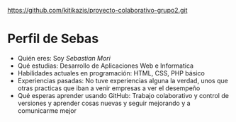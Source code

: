 https://github.com/kitikazis/proyecto-colaborativo-grupo2.git
# Perfil de Sebas

- Quién eres: 
Soy *Sebastian Mori*
- Qué estudias: 
Desarrollo de Aplicaciones Web e Informatica 
- Habilidades actuales en programación: 
HTML, CSS, PHP básico
- Experiencias pasadas: 
No tuve experiencias alguna la verdad, unos que otras practicas que iban a venir empresas a ver el desempeño
- Qué esperas aprender usando GitHub: 
Trabajo colaborativo y control de versiones y aprender cosas nuevas y seguir mejorando y a comunicarme mejor